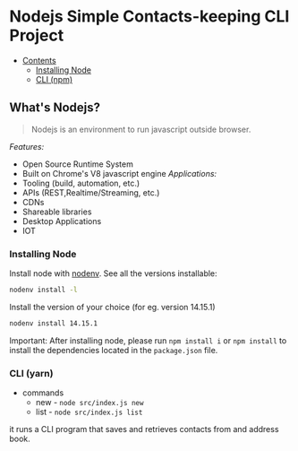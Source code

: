 
# Nodejs Simple Contacts-keeping CLI Project

- [Contents](#what's-nodejs?)
  - [Installing Node](#installing-node)
  - [CLI (npm)](#cli-yarn)

## What's Nodejs?
> Nodejs is an environment to run javascript outside browser.

*Features:*
- Open Source Runtime System
- Built on Chrome's V8 javascript engine
*Applications:*
- Tooling (build, automation, etc.)
- APIs (REST,Realtime/Streaming, etc.)
- CDNs
- Shareable libraries
- Desktop Applications
- IOT

### Installing Node

Install node with [nodenv](https://github.com/nodenv/nodenv). 
See all the versions installable:
```bash
nodenv install -l
```

Install the version of your choice (for eg. version 14.15.1)
```bash
nodenv install 14.15.1
```

Important: After installing node, please run `npm install i` or `npm install` to install the dependencies located in the `package.json` file.



### CLI (yarn)
* commands
  * new - `node src/index.js new`
  * list - `node src/index.js list`

it runs a CLI program that saves and retrieves contacts from and address book.
